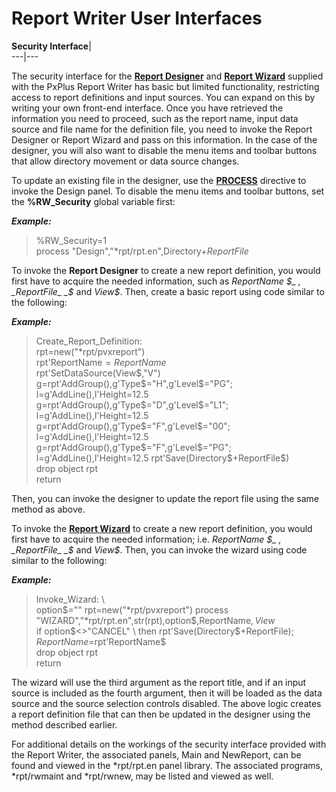# Report Writer User Interfaces  
  
**Security Interface**|   
---|---  
  
The security interface for the **[Report Designer](../Designing%20a%20Report/Report%20Designer/Overview.md)** and **[Report Wizard](../Report%20Wizard/Introduction.md)** supplied with the PxPlus Report Writer has basic but limited functionality, restricting access to report definitions and input sources. You can expand on this by writing your own front-end interface. Once you have retrieved the information you need to proceed, such as the report name, input data source and file name for the definition file, you need to invoke the Report Designer or Report Wizard and pass on this information. In the case of the designer, you will also want to disable the menu items and toolbar buttons that allow directory movement or data source changes.

To update an existing file in the designer, use the **[PROCESS](../../directives/process.md)** directive to invoke the Design panel. To disable the menu items and toolbar buttons, set the **%RW_Security** global variable first:

**_Example:_**

> %RW_Security=1  
>  process "Design","*rpt/rpt.en",Directory$+ReportFile$

To invoke the **Report Designer** to create a new report definition, you would first have to acquire the needed information, such as _ReportName_ _$_ , _ReportFile_ _$_ and _View$_. Then, create a basic report using code similar to the following:

**_Example:_**

> Create_Report_Definition:  
>  rpt=new("*rpt/pvxreport")  
>  rpt'ReportName$=ReportName$  
>  rpt'SetDataSource(View$,"V")  
>  g=rpt'AddGroup(),g'Type$="H",g'Level$="PG";  
>  l=g'AddLine(),l'Height=12.5  
>  g=rpt'AddGroup(),g'Type$="D",g'Level$="L1";  
>  l=g'AddLine(),l'Height=12.5  
>  g=rpt'AddGroup(),g'Type$="F",g'Level$="00";  
>  l=g'AddLine(),l'Height=12.5  
>  g=rpt'AddGroup(),g'Type$="F",g'Level$="PG";  
>  l=g'AddLine(),l'Height=12.5  
>  rpt'Save(Directory$+ReportFile$)  
>  drop object rpt  
>  return

Then, you can invoke the designer to update the report file using the same method as above.

To invoke the **[Report Wizard](../Report%20Wizard/Introduction.md)** to create a new report definition, you would first have to acquire the needed information; i.e. _ReportName_ _$_ , _ReportFile_ _$_ and _View$_. Then, you can invoke the wizard using code similar to the following:

**_Example:_**

> Invoke_Wizard: \  
>  option$=""  
>  rpt=new("*rpt/pvxreport")  
>  process "WIZARD","*rpt/rpt.en",str(rpt),option$,ReportName$,View$  
>  if option$<>"CANCEL" \  
>  then rpt'Save(Directory$+ReportFile$);  
>  ReportName$=rpt'ReportName$  
>  drop object rpt  
>  return

The wizard will use the third argument as the report title, and if an input source is included as the fourth argument, then it will be loaded as the data source and the source selection controls disabled. The above logic creates a report definition file that can then be updated in the designer using the method described earlier.

For additional details on the workings of the security interface provided with the Report Writer, the associated panels, Main and NewReport, can be found and viewed in the *rpt/rpt.en panel library. The associated programs, *rpt/rwmaint and *rpt/rwnew, may be listed and viewed as well.
